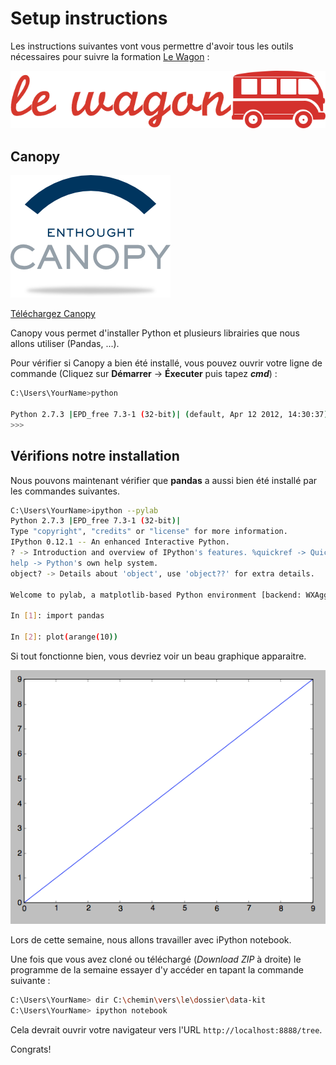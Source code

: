 # Setup instructions

Les instructions suivantes vont vous permettre d'avoir tous les outils nécessaires pour suivre la formation [Le Wagon](http://www.lewagon.org) :

![Lewagon-logo](../images/logo-lewagon.png)

## Canopy

![canopy-logo](../images/canopy-logo.png)

[Téléchargez Canopy](https://www.enthought.com/products/canopy/)

Canopy vous permet d'installer Python et plusieurs librairies que nous allons utiliser (Pandas, ...).

Pour vérifier si Canopy a bien été installé, vous pouvez ouvrir votre ligne de commande (Cliquez sur **Démarrer** -> **Éxecuter** puis tapez ***cmd***) :

```bash
C:\Users\YourName>python

Python 2.7.3 |EPD_free 7.3-1 (32-bit)| (default, Apr 12 2012, 14:30:37) on win32 Type "credits", "demo" or "enthought" for more information.
>>>
```

## Vérifions notre installation

Nous pouvons maintenant vérifier que **pandas** a aussi bien été installé par les commandes suivantes.

```bash
C:\Users\YourName>ipython --pylab
Python 2.7.3 |EPD_free 7.3-1 (32-bit)|
Type "copyright", "credits" or "license" for more information.
IPython 0.12.1 -- An enhanced Interactive Python.
? -> Introduction and overview of IPython's features. %quickref -> Quick reference.
help -> Python's own help system.
object? -> Details about 'object', use 'object??' for extra details.

Welcome to pylab, a matplotlib-based Python environment [backend: WXAgg]. For more information, type 'help(pylab)'.

In [1]: import pandas

In [2]: plot(arange(10))
```

Si tout fonctionne bien, vous devriez voir un beau graphique apparaitre.

![resultat_final](../images/resultat_final.png)

Lors de cette semaine, nous allons travailler avec iPython notebook.

Une fois que vous avez cloné ou téléchargé (*Download ZIP* à droite) le programme de la semaine essayer d'y accéder en tapant la commande suivante :

```bash
C:\Users\YourName> dir C:\chemin\vers\le\dossier\data-kit
C:\Users\YourName> ipython notebook
```

Cela devrait ouvrir votre navigateur vers l'URL `http://localhost:8888/tree`.

Congrats!
